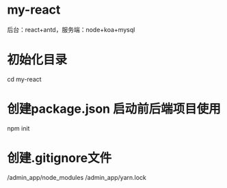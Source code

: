 # my-react
后台：react+antd，服务端：node+koa+mysql


# 初始化目录
cd my-react
# 创建package.json 启动前后端项目使用
npm init    
# 创建.gitignore文件
/admin_app/node_modules
/admin_app/yarn.lock
